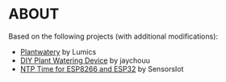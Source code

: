 # ABOUT
Based on the following projects (with additional modifications): 
* [Plantwatery](https://github.com/Lumics/Plantwatery) by Lumics
* [DIY Plant Watering Device](https://www.instructables.com/Saving-Plants-DIY-Plant-Watering-Device/) by jaychouu
* [NTP Time for ESP8266 and ESP32](https://github.com/SensorsIot/NTP-time-for-ESP8266-and-ESP32/tree/master) by SensorsIot

